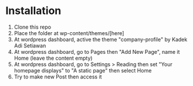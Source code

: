 # Installation

1. Clone this repo
2. Place the folder at wp-content/themes/[here]
3. At wordpress dashboard, active the theme "company-profile" by Kadek Adi Setiawan
4. At wordpress dashboard, go to Pages then "Add New Page", name it Home (leave the content empty)
5. At wordpress dashboard, go to Settings > Reading then set "Your homepage displays" to "A static page" then select Home
6. Try to make new Post then access it
